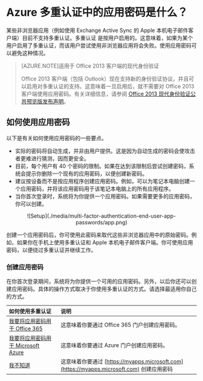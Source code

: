 <properties 
	pageTitle="Azure MFA 中的应用密码是什么？" 
	description="此页面将帮助用户了解什么是应用密码，以及在 Azure MFA 中，应用密码有什么作用。" 
	services="multi-factor-authentication" 
	documentationCenter="" 
	authors="billmath" 
	manager="swadhwa" 
	editor="curtand"/>

<tags 
	ms.service="multi-factor-authentication" 
	ms.date="07/02/2015" 
	wacn.date="09/15/2015"/>




# Azure 多重认证中的应用密码是什么？

某些非浏览器应用（例如使用 Exchange Active Sync 的 Apple 本机电子邮件客户端）目前不支持多重认证。多重认证 是按用户启用的。这意味着，如果为某个用户启用了多重认证，而该用户尝试使用非浏览器应用将会失败。使用应用密码可以避免这种情况。

>[AZURE.NOTE]适用于 Office 2013 客户端的现代身份验证
>
> Office 2013 客户端（包括 Outlook）现在支持新的身份验证协议，并且可以启用对多重认证的支持。这意味着一旦启用后，就不需要对 Office 2013 客户端使用应用密码。有关详细信息，请参阅 [Office 2013 现代身份验证公共预览版发布声明](https://blogs.office.com/2015/03/23/office-2013-modern-authentication-public-preview-announced/)。
 
## 如何使用应用密码

以下是有关如何使用应用密码的一些要点。

- 实际的密码将自动生成，并非由用户提供。这是因为自动生成的密码会使攻击者更难进行猜测，因而更安全。
- 目前，每个用户有 40 个密码的限制。如果在达到该限制后尝试创建密码，系统会提示你删除一个现有的应用密码，以便创建新密码。
- 建议按设备而不是按应用程序创建应用密码。例如，可以为笔记本电脑创建一个应用密码，并将该应用密码用于该笔记本电脑上的所有应用程序。
- 当你首次登录时，系统将为你提供一个应用密码。如果需要更多的应用密码，你可以创建。
 
<center>![Setup](./media/multi-factor-authentication-end-user-app-passwords/app.png)</center>

创建一个应用密码后，你可使用此密码来取代这些非浏览器应用中的原始密码。例如，如果你在手机上使用多重认证和 Apple 本机电子邮件客户端。你可使用应用密码，以便绕过多重认证并继续工作。

### 创建应用密码
在你首次登录期间，系统将为你提供一个可用的应用密码。另外，以后你还可以创建应用密码。具体的操作方式取决于你使用多重认证的方式。请选择最适用你自己的方式。

如何使用多重认证|说明
:------------- | :------------- | 
[我要将应用密码用于 Office 365](/documentation/articles/multi-factor-authentication-end-user-manage-o365)| 这意味着你要通过 Office 365 门户创建应用密码。
[我要将应用密码用于 Microsoft Azure](/documentation/articles/multi-factor-authentication-end-user-manage-azure)| 这意味着你要通过 Azure 门户创建应用密码。
[我不知道](/documentation/articles/multi-factor-authentication-end-user-manage-myapps)|这意味着你要通过 [https://myapps.microsoft.com](https://myapps.microsoft.com) 创建应用密码




 

<!---HONumber=69-->